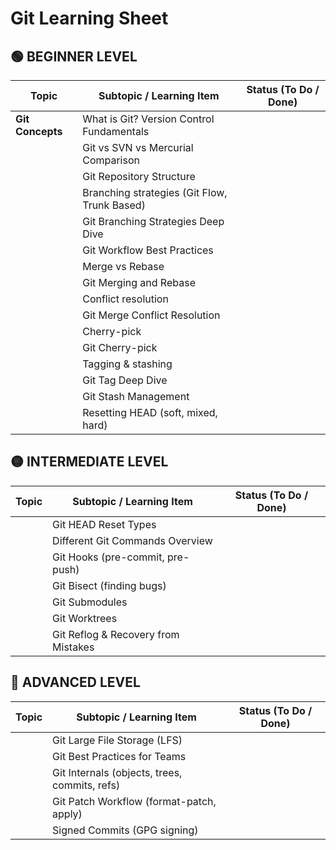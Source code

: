 # Git Learning Sheet

## 🟢 BEGINNER LEVEL

| Topic | Subtopic / Learning Item | Status (To Do / Done) |
|-------|---------------------------|------------------------|
| **Git Concepts** | What is Git? Version Control Fundamentals | |
|  | Git vs SVN vs Mercurial Comparison | |
|  | Git Repository Structure | |
|  | Branching strategies (Git Flow, Trunk Based) | |
|  | Git Branching Strategies Deep Dive | |
|  | Git Workflow Best Practices | |
|  | Merge vs Rebase | |
|  | Git Merging and Rebase | |
|  | Conflict resolution | |
|  | Git Merge Conflict Resolution | |
|  | Cherry-pick | |
|  | Git Cherry-pick | |
|  | Tagging & stashing | |
|  | Git Tag Deep Dive | |
|  | Git Stash Management | |
|  | Resetting HEAD (soft, mixed, hard) | |

## 🟡 INTERMEDIATE LEVEL

| Topic | Subtopic / Learning Item | Status (To Do / Done) |
|-------|---------------------------|------------------------|
|  | Git HEAD Reset Types | |
|  | Different Git Commands Overview | |
|  | Git Hooks (pre-commit, pre-push) | |
|  | Git Bisect (finding bugs) | |
|  | Git Submodules | |
|  | Git Worktrees | |
|  | Git Reflog & Recovery from Mistakes | |

## 🔴 ADVANCED LEVEL

| Topic | Subtopic / Learning Item | Status (To Do / Done) |
|-------|---------------------------|------------------------|
|  | Git Large File Storage (LFS) | |
|  | Git Best Practices for Teams | |
|  | Git Internals (objects, trees, commits, refs) | |
|  | Git Patch Workflow (format-patch, apply) | |
|  | Signed Commits (GPG signing) | |
